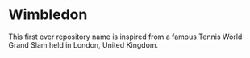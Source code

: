 # Wimbledon
This first ever repository name is inspired from a famous Tennis World Grand Slam held in London, United Kingdom.
